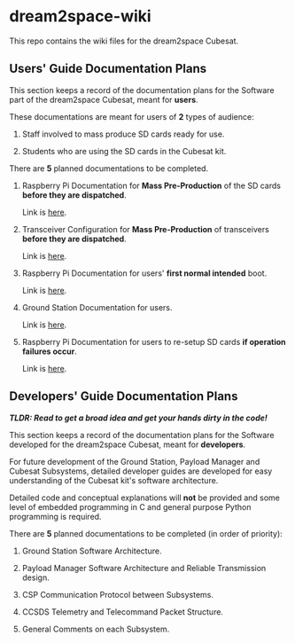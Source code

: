 # dream2space-wiki

This repo contains the wiki files for the dream2space Cubesat.

## Users' Guide Documentation Plans

This section keeps a record of the documentation plans for the Software part of the dream2space Cubesat, meant for **users**.

These documentations are meant for users of **2** types of audience:

1. Staff involved to mass produce SD cards ready for use.

2. Students who are using the SD cards in the Cubesat kit.

There are **5** planned documentations to be completed.

1. Raspberry Pi Documentation for **Mass Pre-Production** of the SD cards **before they are dispatched**.

    Link is [here](v0.2-doc/users/01-sd-mass-production.md).

2. Transceiver Configuration for **Mass Pre-Production** of transceivers **before they are dispatched**.

    Link is [here](v0.2-doc/users/02-transceiver-mass-production.md).

3. Raspberry Pi Documentation for users' **first normal intended** boot.

    Link is [here](v0.2-doc/users/03-payload_first_boot.md).

4. Ground Station Documentation for users.

    Link is [here](v0.2-doc/users/04-ground_station.md).

5. Raspberry Pi Documentation for users to re-setup SD cards **if operation failures occur**.

    Link is [here](v0.2-doc/users/05-payload_setup.md).

## Developers' Guide Documentation Plans

***TLDR: Read to get a broad idea and get your hands dirty in the code!***

This section keeps a record of the documentation plans for the Software developed for the dream2space Cubesat, meant for **developers**.

For future development of the Ground Station, Payload Manager and Cubesat Subsystems, detailed developer guides are developed for easy understanding of the Cubesat kit's software architecture.

Detailed code and conceptual explanations will **not** be provided and some level of embedded programming in C and general purpose Python programming is required.

There are **5** planned documentations to be completed (in order of priority):

1. Ground Station Software Architecture.

2. Payload Manager Software Architecture and Reliable Transmission design.

3. CSP Communication Protocol between Subsystems.

4. CCSDS Telemetry and Telecommand Packet Structure.

5. General Comments on each Subsystem.

